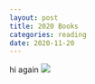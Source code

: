 ```yaml
---
layout: post
title: 2020 Books
categories: reading
date: 2020-11-20
---
```

hi again
![](http://mayasheth.github.io/assets/books_mindmap.jpg)
